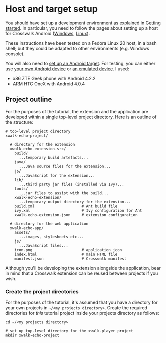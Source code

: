 # Host and target setup

You should have set up a development environment as explained in [Getting started](/documentation/getting_started). In particular, you need to follow the pages about setting up a host for Crosswalk Android ([Windows](/documentation/getting_started/windows_host_setup), [Linux](/documentation/getting_started/linux_host_setup)).

These instructions have been tested on a Fedora Linux 20 host, in a bash shell; but they could be adapted to other environments (e.g. Windows console).

You will also need to [set up an Android target](/documentation/getting_started/android_target_setup). For testing, you can either use [your own Android device](/documentation/getting_started/android_target_setup#android-device) or [an emulated device](/documentation/getting_started/android_target_setup#android-emulator). I used:

* x86 ZTE Geek phone with Android 4.2.2
* ARM HTC OneX with Android 4.0.4

<h2 id="Project-outline">Project outline</h2>

For the purposes of the tutorial, the extension and the application are developed within a single top-level project directory. Here is an outline of the structure:

    # top-level project directory
    xwalk-echo-project/

      # directory for the extension
      xwalk-echo-extension-src/
        build/
          ...temporary build artefacts...
        java/
          ...Java source files for the extension...
        js/
          ...JavaScript for the extension...
        lib/
          ...third party jar files (installed via Ivy)...
        tools/
          ...jar files to assist with the build...
        xwalk-echo-extension/
          ...temporary output directory for the extension...
        build.xml                     # Ant build file
        ivy.xml                       # Ivy configuration for Ant
        xwalk-echo-extension.json     # extension configuration

      # directory for the web application
      xwalk-echo-app/
        assets/
          ...images, stylesheets etc...
        js/
          ...JavaScript files...
        icon.png                      # application icon
        index.html                    # main HTML file
        manifest.json                 # Crosswalk manifest

Although you'll be developing the extension alongside the application, bear in mind that a Crosswalk extension can be reused between projects if you wish.

### Create the project directories

For the purposes of the tutorial, it's assumed that you have a directory for your own projects in `~/<my projects directory>`. Create the required directories for *this* tutorial project inside your projects directory as follows:

    cd ~/<my projects directory>

    # set up top-level directory for the xwalk-player project
    mkdir xwalk-echo-project

